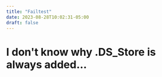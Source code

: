 ```yaml
---
title: "Failtest"
date: 2023-08-28T10:02:31-05:00
draft: false
---
```




# I don't know why .DS_Store is always added...
